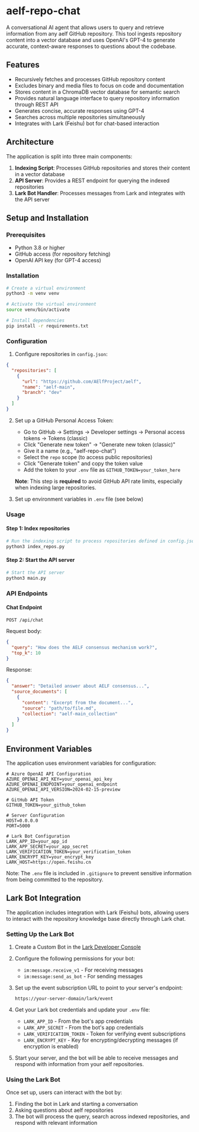 # aelf-repo-chat

A conversational AI agent that allows users to query and retrieve information from any aelf GitHub repository. This tool ingests repository content into a vector database and uses OpenAI's GPT-4 to generate accurate, context-aware responses to questions about the codebase.

## Features

- Recursively fetches and processes GitHub repository content
- Excludes binary and media files to focus on code and documentation
- Stores content in a ChromaDB vector database for semantic search
- Provides natural language interface to query repository information through REST API
- Generates concise, accurate responses using GPT-4
- Searches across multiple repositories simultaneously
- Integrates with Lark (Feishu) bot for chat-based interaction

## Architecture

The application is split into three main components:

1. **Indexing Script**: Processes GitHub repositories and stores their content in a vector database
2. **API Server**: Provides a REST endpoint for querying the indexed repositories
3. **Lark Bot Handler**: Processes messages from Lark and integrates with the API server

## Setup and Installation

### Prerequisites

- Python 3.8 or higher
- GitHub access (for repository fetching)
- OpenAI API key (for GPT-4 access)

### Installation

```bash
# Create a virtual environment
python3 -m venv venv

# Activate the virtual environment
source venv/bin/activate

# Install dependencies
pip install -r requirements.txt
```

### Configuration

1. Configure repositories in `config.json`:

```json
{
  "repositories": [
    {
      "url": "https://github.com/AElfProject/aelf",
      "name": "aelf-main",
      "branch": "dev"
    }
  ]
}
```

2. Set up a GitHub Personal Access Token:

   - Go to GitHub → Settings → Developer settings → Personal access tokens → Tokens (classic)
   - Click "Generate new token" → "Generate new token (classic)"
   - Give it a name (e.g., "aelf-repo-chat")
   - Select the `repo` scope (to access public repositories)
   - Click "Generate token" and copy the token value
   - Add the token to your `.env` file as `GITHUB_TOKEN=your_token_here`

   **Note**: This step is **required** to avoid GitHub API rate limits, especially when indexing large repositories.

3. Set up environment variables in `.env` file (see below)

### Usage

#### Step 1: Index repositories

```bash
# Run the indexing script to process repositories defined in config.json
python3 index_repos.py
```

#### Step 2: Start the API server

```bash
# Start the API server
python3 main.py
```

### API Endpoints

#### Chat Endpoint

```
POST /api/chat
```

Request body:
```json
{
  "query": "How does the AELF consensus mechanism work?",
  "top_k": 10
}
```

Response:
```json
{
  "answer": "Detailed answer about AELF consensus...",
  "source_documents": [
    {
      "content": "Excerpt from the document...",
      "source": "path/to/file.md",
      "collection": "aelf-main_collection"
    }
  ]
}
```

## Environment Variables

The application uses environment variables for configuration:

```
# Azure OpenAI API Configuration
AZURE_OPENAI_API_KEY=your_openai_api_key
AZURE_OPENAI_ENDPOINT=your_openai_endpoint
AZURE_OPENAI_API_VERSION=2024-02-15-preview

# GitHub API Token
GITHUB_TOKEN=your_github_token

# Server Configuration
HOST=0.0.0.0
PORT=5000

# Lark Bot Configuration
LARK_APP_ID=your_app_id
LARK_APP_SECRET=your_app_secret
LARK_VERIFICATION_TOKEN=your_verification_token
LARK_ENCRYPT_KEY=your_encrypt_key
LARK_HOST=https://open.feishu.cn
```

Note: The `.env` file is included in `.gitignore` to prevent sensitive information from being committed to the repository.

## Lark Bot Integration

The application includes integration with Lark (Feishu) bots, allowing users to interact with the repository knowledge base directly through Lark chat.

### Setting Up the Lark Bot

1. Create a Custom Bot in the [Lark Developer Console](https://open.feishu.cn/app)
2. Configure the following permissions for your bot:
   - `im:message.receive_v1` - For receiving messages
   - `im:message:send_as_bot` - For sending messages

3. Set up the event subscription URL to point to your server's endpoint:
   ```
   https://your-server-domain/lark/event
   ```

4. Get your Lark bot credentials and update your `.env` file:
   - `LARK_APP_ID` - From the bot's app credentials
   - `LARK_APP_SECRET` - From the bot's app credentials
   - `LARK_VERIFICATION_TOKEN` - Token for verifying event subscriptions
   - `LARK_ENCRYPT_KEY` - Key for encrypting/decrypting messages (if encryption is enabled)

5. Start your server, and the bot will be able to receive messages and respond with information from your aelf repositories.

### Using the Lark Bot

Once set up, users can interact with the bot by:

1. Finding the bot in Lark and starting a conversation
2. Asking questions about aelf repositories
3. The bot will process the query, search across indexed repositories, and respond with relevant information
